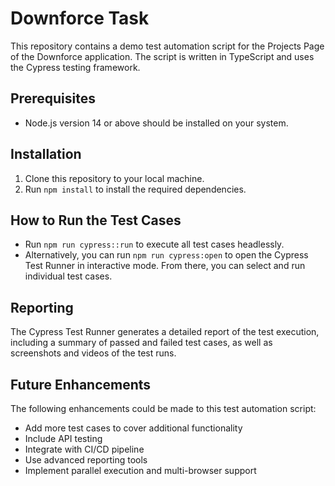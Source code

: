 # Downforce Task
This repository contains a demo test automation script for the Projects Page of the Downforce application. The script is written in TypeScript and uses the Cypress testing framework.

## Prerequisites
* Node.js version 14 or above should be installed on your system.

## Installation
1. Clone this repository to your local machine.
2. Run `npm install` to install the required dependencies.

## How to Run the Test Cases
* Run `npm run cypress::run` to execute all test cases headlessly.
* Alternatively, you can run `npm run cypress:open` to open the Cypress Test Runner in interactive mode. From there, you can select and run individual test cases.

## Reporting
The Cypress Test Runner generates a detailed report of the test execution, including a summary of passed and failed test cases, as well as screenshots and videos of the test runs.

## Future Enhancements
The following enhancements could be made to this test automation script:
* Add more test cases to cover additional functionality
* Include API testing
* Integrate with CI/CD pipeline
* Use advanced reporting tools
* Implement parallel execution and multi-browser support